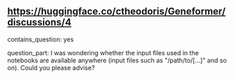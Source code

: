 ## https://huggingface.co/ctheodoris/Geneformer/discussions/4

contains_question: yes

question_part: I was wondering whether the input files used in the notebooks are available anywhere (input files such as "/path/to/[...]" and so on). Could you please advise?